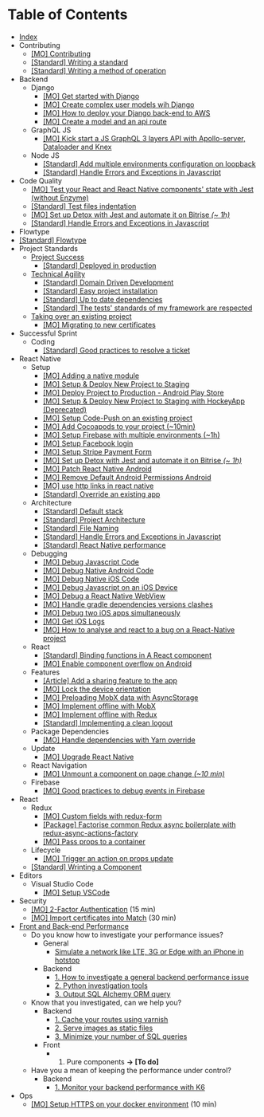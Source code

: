 # Table of Contents

- [Index](/README.MD)
- Contributing
  - [[MO] Contributing](/contributing/contributing.mo.md)
  - [[Standard] Writing a standard](/contributing/standard.s.md)
  - [[Standard] Writing a method of operation](/contributing/mo.s.md)
- Backend
  - Django
    - [[MO] Get started with Django](/backend/django/getting-started.mo.md)
    - [[MO] Create complex user models wih Django](/backend/django/create-user-model.mo.md)
    - [[MO] How to deploy your Django back-end to AWS](/backend/django/deploy-to-aws.mo.md)
    - [[MO] Create a model and an api route](/backend/django/create-model-and-api.mo.md)
  - GraphQL JS
    - [[MO] Kick start a JS GraphQL 3 layers API with Apollo-server, Dataloader and Knex](/backend/graphql-js/getting-started-with-apollo-server-dataloader-knex.mo.md)
  - Node JS
    - [[Standard] Add multiple environments configuration on loopback](/backend/node-js/add-multiple-environments-configuration-on-loopback.s.md)
    - [[Standard] Handle Errors and Exceptions in Javascript](/backend/node-js/handle-errors-and-exceptions-in-javascript.s.md)
- Code Quality
  - [[MO] Test your React and React Native components' state with Jest (without Enzyme)](/code-quality/components-state-testing.mo.md)
  - [[Standard] Test files indentation](/code-quality/test-files-indentation.s.md)
  - [[MO] Set up Detox with Jest and automate it on Bitrise *(~ 1h)*](/react-native/tests/setup-detox-jest.mo.md)
  - [[Standard] Handle Errors and Exceptions in Javascript](/backend/node-js/handle-errors-and-exceptions-in-javascript.s.md)
- Flowtype
 - [[Standard] Flowtype](/flowtype/flowtype.s.md)
- Project Standards
  - [Project Success](/project-standards/project-success/index.md)
    - [[Standard] Deployed in production](/project-standards/project-success/production.s.md)
  - [Technical Agility](/project-standards/technical-agility/index.md)
    - [[Standard] Domain Driven Development](/project-standards/technical-agility/code-vocabulary-identical-business-vocabulary.s.md)
    - [[Standard] Easy project installation](/project-standards/technical-agility/under-15-minutes-project-installation.s.md)
    - [[Standard] Up to date dependencies](/project-standards/technical-agility/up-to-date-dependencies.s.md)
    - [[Standard] The tests' standards of my framework are respected](/project-standards/technical-agility/react-native-test.s.md)
  - [Taking over an existing project](/project-standards/taking-over-project/index.md)
    - [[MO] Migrating to new certificates](/project-standards/taking-over-project/migrate-to-new-ios-certificates.mo.md)
- Successful Sprint
  - Coding
    - [[Standard] Good practices to resolve a ticket](/successful-sprint/coding/plan-your-ticket-to-improve-efficency.s.md)
- React Native
  - Setup
    - [[MO] Adding a native module](/react-native/setup/add-native-module.mo.md)
    - [[MO] Setup & Deploy New Project to Staging](/react-native/setup/setup-and-deploy-new-project-to-staging.mo.md)
    - [[MO] Deploy Project to Production - Android Play Store](/react-native/setup/deploy-to-production-android.mo.md)
    - [[MO] Setup & Deploy New Project to Staging with HockeyApp (Deprecated)](/react-native/setup/setup-and-deploy-new-project-to-staging-with-hockeyapp.mo.md)
    - [[MO] Setup Code-Push on an existing project](/react-native/setup/setup-code-push.mo.md)
    - [[MO] Add Cocoapods to your project (~10min)](/react-native/setup/add-cocoapods.mo.md)
    - [[MO] Setup Firebase with multiple environments (~1h)](/react-native/setup/setup_firebase_multiple_envs.mo.md)
    - [[MO] Setup Facebook login](/react-native/setup/setup-facebook-login.mo.md)
    - [[MO] Setup Stripe Payment Form](/react-native/setup/setup-stripe-dev-standard.mo.md)
    - [[MO] Set up Detox with Jest and automate it on Bitrise *(~ 1h)*](/react-native/tests/setup-detox-jest.mo.md)
    - [[MO] Patch React Native Android](/react-native/setup/patch-react-native-android.mo.md)
    - [[MO] Remove Default Android Permissions Android](/react-native/setup/remove-unnecessary-android-permissions.mo.md)
    - [[MO] use http links in react native](/react-native/use_http_links_in_react_native.mo.md)
    - [[Standard] Override an existing app](/react-native/setup/overriding-existing-app.s.md)
  - Architecture
    - [[Standard] Default stack](/react-native/architecture/default-stack.s.md)
    - [[Standard] Project Architecture](/react-native/architecture/project-architecture.s.md)
    - [[Standard] File Naming](/react-native/architecture/file-naming.s.md)
    - [[Standard] Handle Errors and Exceptions in Javascript](/backend/node-js/handle-errors-and-exceptions-in-javascript.s.md)
    - [[Standard] React Native performance](/react-native/architecture/react-native-performance.s.md)
  - Debugging
    - [[MO] Debug Javascript Code](/react-native/debugging/debug-javascript.mo.md)
    - [[MO] Debug Native Android Code](/react-native/debugging/debug-native-android.mo.md)
    - [[MO] Debug Native iOS Code](/react-native/debugging/debug-native-ios.mo.md)
    - [[MO] Debug Javascript on an iOS Device](/react-native/debugging/debug-javascript-ios-device.mo.md)
    - [[MO] Debug a React Native WebView](/react-native/debugging/debug-webviews.mo.md)
    - [[MO] Handle gradle dependencies versions clashes](/react-native/debugging/handle-gradle-dependencies-clash.mo.md)
    - [[MO] Debug two iOS apps simultaneously](/react-native/debugging/debug-two-ios-apps-simultaneously.mo.md)
    - [[MO] Get iOS Logs](/react-native/debugging/get-ios-logs.mo.md)
    - [[MO] How to analyse and react to a bug on a React-Native project](/react-native/debugging/analyse-bug.mo.md)
  - React
    - [[Standard] Binding functions in A React component](/react-native/react/binding-functions-in-react-component.s.md)
    - [[MO] Enable component overflow on Android](/react-native/react/enable-overflow-android.mo.md)
  - Features
    - [[Article] Add a sharing feature to the app](https://blog.bam.tech/developper-news/sharing-content-with-react-native)
    - [[MO] Lock the device orientation](/react-native/features/lock-device-orientation.mo.md)
    - [[MO] Preloading MobX data with AsyncStorage](/react-native/features/asyncstorage.mo.md)
    - [[MO] Implement offline with MobX](/react-native/features/offline-mobx.mo.md)
    - [[MO] Implement offline with Redux](/react-native/features/offline-redux.mo.md)
    - [[Standard] Implementing a clean logout](/react-native/features/clean-logout.s.md)
  - Package Dependencies
    - [[MO] Handle dependencies with Yarn override](/react-native/package-dependencies/handle-dependencies-with-yarn-override.mo.md)
  - Update
    - [[MO] Upgrade React Native](/react-native/update/upgrade-react-native.mo.md)
  - React Navigation
    - [[MO] Unmount a component on page change *(~10 min)*](/react-native/react-navigation/unmount-compoenent-on-page-change.mo.md)
  - Firebase
    - [[MO] Good practices to debug events in Firebase](/react-native/firebase/debug-events.mo.md)
- React
  - Redux
    - [[MO] Custom fields with redux-form](/redux/custom-redux-form-field.mo.md)
    - [[Package] Factorise common Redux async boilerplate with redux-async-actions-factory](https://github.com/bamlab/redux-async-actions-factory)
    - [[MO] Pass props to a container](/redux/pass-props-to-container.mo.md)
  - Lifecycle
    - [[MO] Trigger an action on props update](/react/lifecycle/trigger-action-on-props-update.mo.md)
  - [[Standard] Wrinting a Component](/react/component.s.md)
- Editors
  - Visual Studio Code
    - [[MO] Setup VSCode](/editors/vscode/setup-vscode.mo.md)
- Security
  - [[MO] 2-Factor Authentication](/security/2FA.mo.md) (15 min)
  - [[MO] Import certificates into Match](/security/import_certificates_match.mo.md) (30 min)
- [Front and Back-end Performance](/performance/performance-decision-flow.s.md)
  - Do you know how to investigate your performance issues?
    - General
      - [Simulate a network like LTE, 3G or Edge with an iPhone in hotstop](/performance/front/simulate-network-iphone.mo.md)
    - Backend
      - [1. How to investigate a general backend performance issue](/performance/backend/how-to-investigate-performance.mo.md)
      - [2. Python investigation tools](/performance/backend/python-investigation-tools.mo.md)
      - [3. Output SQL Alchemy ORM query](/performance/backend/output-sql-alchemy-orm-query.mo.md)
  - Know that you investigated, can we help you?
    - Backend
      - [1. Cache your routes using varnish](/performance/backend/cache-routes-using-varnish.mo.md)
      - [2. Serve images as static files](/performance/backend/serve-images-as-static-files.mo)
      - [3. Minimize your number of SQL queries](/performance/backend/minimize-number-sql-queries.mo.md)
    - Front
      - 1. Pure components **-> [To do]**
  - Have you a mean of keeping the performance under control?
    - Backend
      - [1. Monitor your backend performance with K6](https://github.com/bamlab/performance-monitoring)
- Ops
  - [[MO] Setup HTTPS on your docker environment](/ops/docker/deploy-with-https.mo.md) (10 min)

